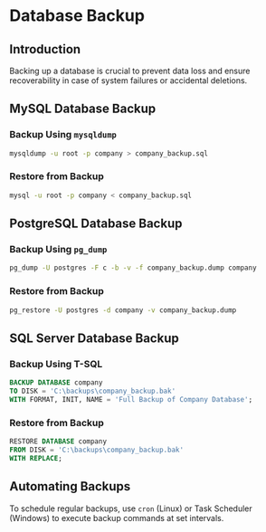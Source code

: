 # Database Backup

## Introduction
Backing up a database is crucial to prevent data loss and ensure recoverability in case of system failures or accidental deletions.

## MySQL Database Backup
### Backup Using `mysqldump`
```sh
mysqldump -u root -p company > company_backup.sql
```

### Restore from Backup
```sh
mysql -u root -p company < company_backup.sql
```

## PostgreSQL Database Backup
### Backup Using `pg_dump`
```sh
pg_dump -U postgres -F c -b -v -f company_backup.dump company
```

### Restore from Backup
```sh
pg_restore -U postgres -d company -v company_backup.dump
```

## SQL Server Database Backup
### Backup Using T-SQL
```sql
BACKUP DATABASE company
TO DISK = 'C:\backups\company_backup.bak'
WITH FORMAT, INIT, NAME = 'Full Backup of Company Database';
```

### Restore from Backup
```sql
RESTORE DATABASE company
FROM DISK = 'C:\backups\company_backup.bak'
WITH REPLACE;
```

## Automating Backups
To schedule regular backups, use `cron` (Linux) or Task Scheduler (Windows) to execute backup commands at set intervals.
